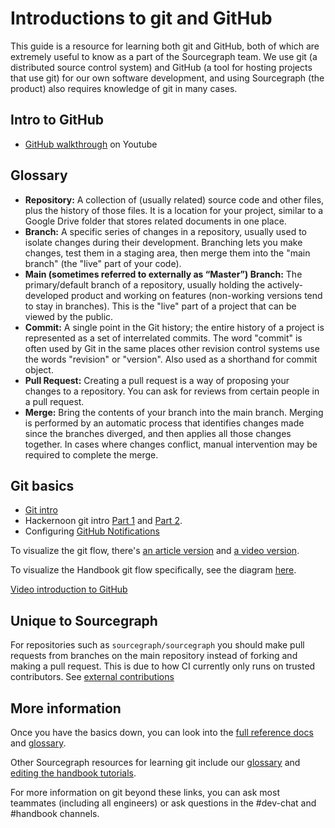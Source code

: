 # Introductions to git and GitHub

This guide is a resource for learning both git and GitHub, both of which are extremely useful to know as a part of the Sourcegraph team. We use git (a distributed source control system) and GitHub (a tool for hosting projects that use git) for our own software development, and using Sourcegraph (the product) also requires knowledge of git in many cases.

## Intro to GitHub

- [GitHub walkthrough](https://youtu.be/sz6zfrQpCQg) on Youtube

## Glossary

- **Repository:** A collection of (usually related) source code and other files, plus the history of those files. It is a location for your project, similar to a Google Drive folder that stores related documents in one place.
- **Branch:** A specific series of changes in a repository, usually used to isolate changes during their development. Branching lets you make changes, test them in a staging area, then merge them into the "main branch" (the "live" part of your code).
- **Main (sometimes referred to externally as “Master”) Branch:** The primary/default branch of a repository, usually holding the actively-developed product and working on features (non-working versions tend to stay in branches). This is the "live" part of a project that can be viewed by the public.
- **Commit:** A single point in the Git history; the entire history of a project is represented as a set of interrelated commits. The word "commit" is often used by Git in the same places other revision control systems use the words "revision" or "version". Also used as a shorthand for commit object.
- **Pull Request:** Creating a pull request is a way of proposing your changes to a repository. You can ask for reviews from certain people in a pull request.
- **Merge:** Bring the contents of your branch into the main branch. Merging is performed by an automatic process that identifies changes made since the branches diverged, and then applies all those changes together. In cases where changes conflict, manual intervention may be required to complete the merge.

## Git basics

- [Git intro](https://guides.github.com/introduction/git-handbook/)
- Hackernoon git intro [Part 1](https://hackernoon.com/understanding-git-fcffd87c15a3) and [Part 2](https://hackernoon.com/understanding-git-2-81feb12b8b26).
- Configuring [GitHub Notifications](github-notifications/index.md)

To visualize the git flow, there's [an article version](https://guides.github.com/introduction/flow/) and [a video version](https://www.youtube.com/watch?v=47E-jcuQz5c&index=1&list=PLg7s6cbtAD17Gw5u8644bgKhgRLiJXdX4).

To visualize the Handbook git flow specifically, see the diagram [here](../handbook/editing/index.md).

[Video introduction to GitHub](https://www.youtube.com/watch?v=sz6zfrQpCQg)

## Unique to Sourcegraph

For repositories such as `sourcegraph/sourcegraph` you should make pull requests from branches on the main repository instead of forking and making a pull request. This is due to how CI currently only runs on trusted contributors. See [external contributions](../../../departments/engineering/dev/process/external_contributions.md)

## More information

Once you have the basics down, you can look into the [full reference docs](https://git-scm.com/docs) and [glossary](https://git-scm.com/docs/gitglossary).

Other Sourcegraph resources for learning git include our [glossary](../company-info-and-process/onboarding/glossary.md) and [editing the handbook tutorials](../handbook/editing/index.md).

For more information on git beyond these links, you can ask most teammates (including all engineers) or ask questions in the #dev-chat and #handbook channels.
